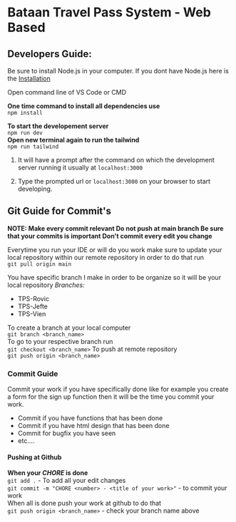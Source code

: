 # Bataan Travel Pass System - Web Based

## Developers Guide:
Be sure to install Node.js in your computer.
If you dont have Node.js here is the [Installation](https://nodejs.org/en/)

Open command line of VS Code or CMD

**One time command to install all dependencies use** \
`npm install`

**To start the developement server** \
`npm run dev` \
**Open new terminal again to run the tailwind** \
`npm run tailwind` 

1. It will have a prompt after the command on which the development server running it usually at `localhost:3000`

2. Type the prompted url or `localhost:3000` on your browser to start developing.

## Git Guide for Commit's
**NOTE: 
Make every commit relevant 
Do not push at main branch
Be sure that your commits is important
Don't commit every edit you change**

Everytime you run your IDE or will do you work make sure to update your local repository within our remote repository in order to do that run \
`git pull origin main`

You have specific branch I make in order to be organize so it will be your local repository 
*Branches:*
 - TPS-Rovic
 - TPS-Jefte
 - TPS-Vien
 
To create a branch at your local computer \
`git branch <branch_name>` \
To go to your respective branch run \
`git checkout <branch_name>`
To push at remote repository \
`git push origin <branch_name>`

### Commit Guide
Commit your work if you have specifically done like for example you create a form for the sign up function then it will be the time you commit your work.

 - Commit if you have functions that has been done
 - Commit if you have html design that has been done
 - Commit for bugfix you have seen
 - etc....

#### Pushing at Github 
**When your _CHORE_ is done** \
`git add .` - To add all your edit changes \
`git commit -m "CHORE <number> - <title of your work>"` - to commit your work \
When all is done push your work at github to do that \
`git push origin <branch_name>` - check your branch name above
